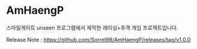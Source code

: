 # AmHaengP
스마일게이트 unseen 프로그램에서 제작한 레이싱+추격 게임 프로젝트입니다.

Release Note : https://github.com/Sorrel98/AmHaengP/releases/tag/v1.0.0
